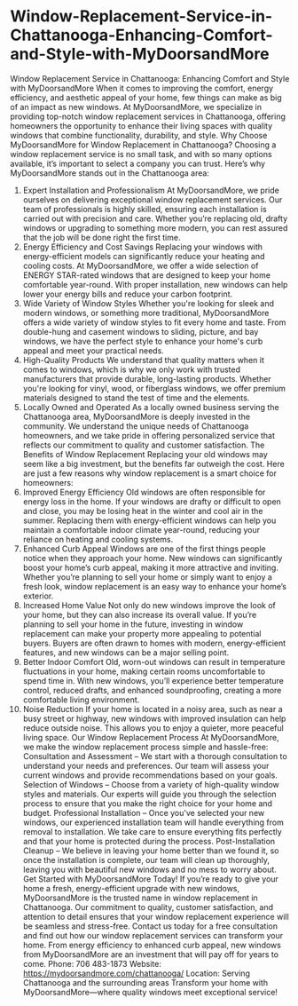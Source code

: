 # Window-Replacement-Service-in-Chattanooga-Enhancing-Comfort-and-Style-with-MyDoorsandMore
Window Replacement Service in Chattanooga: Enhancing Comfort and Style with MyDoorsandMore
When it comes to improving the comfort, energy efficiency, and aesthetic appeal of your home, few things can make as big of an impact as new windows. At MyDoorsandMore, we specialize in providing top-notch window replacement services in Chattanooga, offering homeowners the opportunity to enhance their living spaces with quality windows that combine functionality, durability, and style.
Why Choose MyDoorsandMore for Window Replacement in Chattanooga?
Choosing a window replacement service is no small task, and with so many options available, it’s important to select a company you can trust. Here’s why MyDoorsandMore stands out in the Chattanooga area:
1. Expert Installation and Professionalism
At MyDoorsandMore, we pride ourselves on delivering exceptional window replacement services. Our team of professionals is highly skilled, ensuring each installation is carried out with precision and care. Whether you’re replacing old, drafty windows or upgrading to something more modern, you can rest assured that the job will be done right the first time.
2. Energy Efficiency and Cost Savings
Replacing your windows with energy-efficient models can significantly reduce your heating and cooling costs. At MyDoorsandMore, we offer a wide selection of ENERGY STAR-rated windows that are designed to keep your home comfortable year-round. With proper installation, new windows can help lower your energy bills and reduce your carbon footprint.
3. Wide Variety of Window Styles
Whether you're looking for sleek and modern windows, or something more traditional, MyDoorsandMore offers a wide variety of window styles to fit every home and taste. From double-hung and casement windows to sliding, picture, and bay windows, we have the perfect style to enhance your home's curb appeal and meet your practical needs.
4. High-Quality Products
We understand that quality matters when it comes to windows, which is why we only work with trusted manufacturers that provide durable, long-lasting products. Whether you're looking for vinyl, wood, or fiberglass windows, we offer premium materials designed to stand the test of time and the elements.
5. Locally Owned and Operated
As a locally owned business serving the Chattanooga area, MyDoorsandMore is deeply invested in the community. We understand the unique needs of Chattanooga homeowners, and we take pride in offering personalized service that reflects our commitment to quality and customer satisfaction.
The Benefits of Window Replacement
Replacing your old windows may seem like a big investment, but the benefits far outweigh the cost. Here are just a few reasons why window replacement is a smart choice for homeowners:
1. Improved Energy Efficiency
Old windows are often responsible for energy loss in the home. If your windows are drafty or difficult to open and close, you may be losing heat in the winter and cool air in the summer. Replacing them with energy-efficient windows can help you maintain a comfortable indoor climate year-round, reducing your reliance on heating and cooling systems.
2. Enhanced Curb Appeal
Windows are one of the first things people notice when they approach your home. New windows can significantly boost your home’s curb appeal, making it more attractive and inviting. Whether you’re planning to sell your home or simply want to enjoy a fresh look, window replacement is an easy way to enhance your home’s exterior.
3. Increased Home Value
Not only do new windows improve the look of your home, but they can also increase its overall value. If you’re planning to sell your home in the future, investing in window replacement can make your property more appealing to potential buyers. Buyers are often drawn to homes with modern, energy-efficient features, and new windows can be a major selling point.
4. Better Indoor Comfort
Old, worn-out windows can result in temperature fluctuations in your home, making certain rooms uncomfortable to spend time in. With new windows, you’ll experience better temperature control, reduced drafts, and enhanced soundproofing, creating a more comfortable living environment.
5. Noise Reduction
If your home is located in a noisy area, such as near a busy street or highway, new windows with improved insulation can help reduce outside noise. This allows you to enjoy a quieter, more peaceful living space.
Our Window Replacement Process
At MyDoorsandMore, we make the window replacement process simple and hassle-free:
Consultation and Assessment – We start with a thorough consultation to understand your needs and preferences. Our team will assess your current windows and provide recommendations based on your goals.
Selection of Windows – Choose from a variety of high-quality window styles and materials. Our experts will guide you through the selection process to ensure that you make the right choice for your home and budget.
Professional Installation – Once you've selected your new windows, our experienced installation team will handle everything from removal to installation. We take care to ensure everything fits perfectly and that your home is protected during the process.
Post-Installation Cleanup – We believe in leaving your home better than we found it, so once the installation is complete, our team will clean up thoroughly, leaving you with beautiful new windows and no mess to worry about.
Get Started with MyDoorsandMore Today!
If you’re ready to give your home a fresh, energy-efficient upgrade with new windows, MyDoorsandMore is the trusted name in window replacement in Chattanooga. Our commitment to quality, customer satisfaction, and attention to detail ensures that your window replacement experience will be seamless and stress-free.
Contact us today for a free consultation and find out how our window replacement services can transform your home. From energy efficiency to enhanced curb appeal, new windows from MyDoorsandMore are an investment that will pay off for years to come.
Phone: 706 483-1873
Website: https://mydoorsandmore.com/chattanooga/ 
Location: Serving Chattanooga and the surrounding areas
Transform your home with MyDoorsandMore—where quality windows meet exceptional service!
